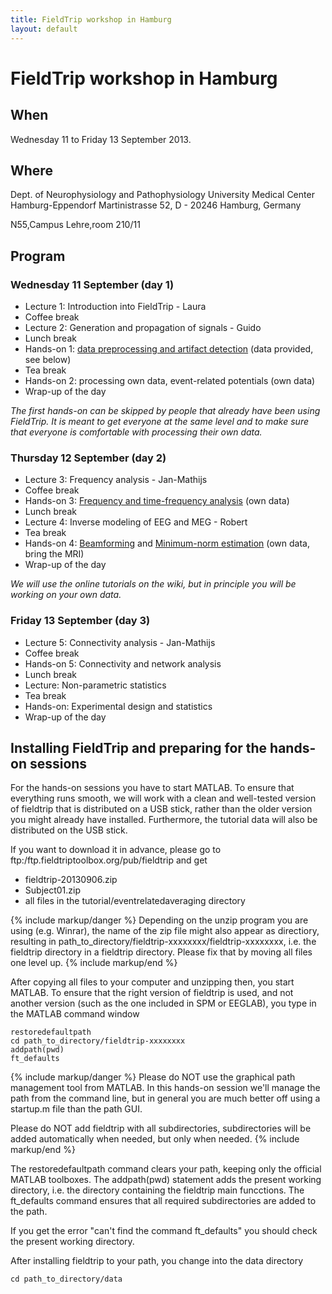 ```yaml
---
title: FieldTrip workshop in Hamburg
layout: default
---
```


# FieldTrip workshop in Hamburg

## When

Wednesday 11 to Friday 13 September 2013.

## Where

Dept. of Neurophysiology and Pathophysiology
University Medical Center Hamburg-Eppendorf
Martinistrasse 52, D - 20246 Hamburg, Germany

N55,Campus Lehre,room 210/11

## Program

### Wednesday 11 September (day 1)

-   Lecture 1: Introduction into FieldTrip - Laura
-   Coffee break
-   Lecture 2: Generation and propagation of signals - Guido
-   Lunch break
-   Hands-on 1: [data preprocessing and artifact detection](/tutorial/eventrelatedaveraging) (data provided, see below)
-   Tea break
-   Hands-on 2: processing own data, event-related potentials (own data)
-   Wrap-up of the day

_The first hands-on can be skipped by people that already have been using FieldTrip. It is meant to get everyone at the same level and to make sure that everyone is comfortable with processing their own data._

### Thursday 12 September (day 2)

-   Lecture 3:  Frequency analysis - Jan-Mathijs
-   Coffee break
-   Hands-on 3: [Frequency and time-frequency analysis](/tutorial/timefrequencyanalysis) (own data)
-   Lunch break
-   Lecture 4: Inverse modeling of EEG and MEG - Robert
-   Tea break
-   Hands-on 4: [Beamforming](/tutorial/beamformer) and [Minimum-norm estimation](/tutorial/minimumnormestimate) (own data, bring the MRI)
-   Wrap-up of the day

_We will use the online tutorials on the wiki, but in principle you will be working on your own data._

### Friday 13 September (day 3)

-   Lecture 5: Connectivity analysis - Jan-Mathijs
-   Coffee break
-   Hands-on 5: Connectivity and network analysis
-   Lunch break
-   Lecture: Non-parametric statistics
-   Tea break
-   Hands-on: Experimental design and statistics
-   Wrap-up of the day

## Installing FieldTrip and preparing for the hands-on sessions

For the hands-on sessions you have to start MATLAB. To ensure that
everything runs smooth, we will work with a clean and well-tested
version of fieldtrip that is distributed on a USB stick, rather than the older version you might already have installed. Furthermore, the tutorial data will also be distributed on the USB stick.

If you want to download it in advance, please go to ftp:/ftp.fieldtriptoolbox.org/pub/fieldtrip and get

-   fieldtrip-20130906.zip
-   Subject01.zip
-   all files in the tutorial/eventrelatedaveraging directory

{% include markup/danger %}
Depending on the unzip program you are using (e.g. Winrar), the name of the zip file might also appear as directiory, resulting in path_to_directory/fieldtrip-xxxxxxxx/fieldtrip-xxxxxxxx, i.e. the fieldtrip directory in a fieldtrip directory. Please fix that by moving all files one level up.
{% include markup/end %}

After copying all files to your computer and unzipping then, you start MATLAB. To ensure that the right version of fieldtrip is used, and not another version (such as the one included in SPM or EEGLAB), you type in the MATLAB command window

    restoredefaultpath
    cd path_to_directory/fieldtrip-xxxxxxxx
    addpath(pwd)
    ft_defaults

{% include markup/danger %}
Please do NOT use the graphical path management tool from MATLAB. In this hands-on session we'll manage the path from the command line, but in general you are much better off using a startup.m file than the path GUI.

Please do NOT add fieldtrip with all subdirectories, subdirectories will be added automatically when needed, but only when needed.
{% include markup/end %}

The restoredefaultpath command clears your path, keeping only the
official MATLAB toolboxes. The addpath(pwd) statement adds the
present working directory, i.e. the directory containing the fieldtrip
main funcctions. The ft_defaults command ensures that all required
subdirectories are added to the path.

If you get the error "can't find the command ft_defaults" you should check the present working directory.

After installing fieldtrip to your path, you change into the data directory

    cd path_to_directory/data
